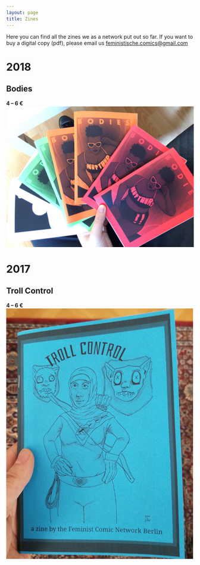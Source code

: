 ```yaml
---
layout: page
title: Zines
---
```


Here you can find all the zines we as a network put out so far. If you want to buy a digital copy (pdf), please email us <feministische.comics@gmail.com>

# 2018
## Bodies

**4 – 6 €**
![Image of Bodies Zine](https://raw.githubusercontent.com/FeministComicNetwork/website/gh-pages/public/images/IMG_3863.jpg)

# 2017
## Troll Control

**4 – 6 €**
![Image of Troll Control Zine](https://raw.githubusercontent.com/FeministComicNetwork/website/gh-pages/public/images/troll%20cover.png)
